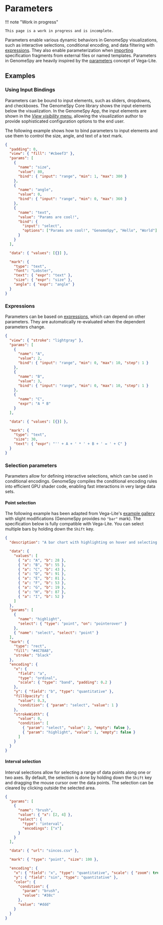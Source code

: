 # Parameters

!!! note "Work in progress"

    This page is a work in progress and is incomplete.

Parameters enable various dynamic behaviors in GenomeSpy visualizations, such as
interactive selections, conditional encoding, and data filtering with
[expressions](./expressions.md). They also enable parameterization when
[importing](./import.md) specification fragments from external files or named
templates. Parameters in GenomeSpy are heavily inspired by the
[parameters](https://vega.github.io/vega-lite/docs/parameter.html) concept of
Vega-Lite.

## Examples

### Using Input Bindings

Parameters can be bound to input elements, such as sliders, dropdowns, and
checkboxes. The GenomeSpy Core library shows the input elements below the
visualization. In the GenomeSpy App, the input elements are shown in the [_View
visibility_ menu](../sample-collections/analyzing.md), allowing the
visualization author to provide sophisticated configuration options to the end
user.

The following example shows how to bind parameters to input elements and use
them to control the size, angle, and text of a text mark.

<div><genome-spy-doc-embed height="250">

```json
{
  "padding": 0,
  "view": { "fill": "#cbeef3" },
  "params": [
    {
      "name": "size",
      "value": 80,
      "bind": { "input": "range", "min": 1, "max": 300 }
    },
    {
      "name": "angle",
      "value": 0,
      "bind": { "input": "range", "min": 0, "max": 360 }
    },
    {
      "name": "text",
      "value": "Params are cool!",
      "bind": {
        "input": "select",
        "options": ["Params are cool!", "GenomeSpy", "Hello", "World"]
      }
    }
  ],

  "data": { "values": [{}] },

  "mark": {
    "type": "text",
    "font": "Lobster",
    "text": { "expr": "text" },
    "size": { "expr": "size" },
    "angle": { "expr": "angle" }
  }
}
```

</genome-spy-doc-embed></div>

### Expressions

Parameters can be based on [expressions](./expressions.md), which can depend on
other parameters. They are automatically re-evaluated when the dependent
parameters change.

<div><genome-spy-doc-embed height="150">

```json
{
  "view": { "stroke": "lightgray" },
  "params": [
    {
      "name": "A",
      "value": 2,
      "bind": { "input": "range", "min": 0, "max": 10, "step": 1 }
    },
    {
      "name": "B",
      "value": 3,
      "bind": { "input": "range", "min": 0, "max": 10, "step": 1 }
    },
    {
      "name": "C",
      "expr": "A * B"
    }
  ],

  "data": { "values": [{}] },

  "mark": {
    "type": "text",
    "size": 30,
    "text": { "expr": "'' + A + ' * ' + B + ' = ' + C" }
  }
}
```

</genome-spy-doc-embed></div>

### Selection parameters

Parameters allow for defining interactive selections, which can be used in
conditional encodings. GenomeSpy compiles the conditional encoding rules into
efficient GPU shader code, enabling fast interactions in very large data sets.

#### Point selection

The following example has been adapted from Vega-Lite's [example
gallery](https://vega.github.io/vega-lite/examples/interactive_bar_select_highlight.html)
with slight modifications (GenomeSpy provides no `"bar"` mark). The
specification below is fully compatible with Vega-Lite. You can select multiple
bars by holding down the `Shift` key.

<div><genome-spy-doc-embed height="250">

```json
{
  "description": "A bar chart with highlighting on hover and selecting on click. (Inspired by Tableau's interaction style.)",

  "data": {
    "values": [
      { "a": "A", "b": 28 },
      { "a": "B", "b": 55 },
      { "a": "C", "b": 43 },
      { "a": "D", "b": 91 },
      { "a": "E", "b": 81 },
      { "a": "F", "b": 53 },
      { "a": "G", "b": 19 },
      { "a": "H", "b": 87 },
      { "a": "I", "b": 52 }
    ]
  },
  "params": [
    {
      "name": "highlight",
      "select": { "type": "point", "on": "pointerover" }
    },
    { "name": "select", "select": "point" }
  ],
  "mark": {
    "type": "rect",
    "fill": "#4C78A8",
    "stroke": "black"
  },
  "encoding": {
    "x": {
      "field": "a",
      "type": "ordinal",
      "scale": { "type": "band", "padding": 0.2 }
    },
    "y": { "field": "b", "type": "quantitative" },
    "fillOpacity": {
      "value": 0.3,
      "condition": { "param": "select", "value": 1 }
    },
    "strokeWidth": {
      "value": 0,
      "condition": [
        { "param": "select", "value": 2, "empty": false },
        { "param": "highlight", "value": 1, "empty": false }
      ]
    }
  }
}
```

</genome-spy-doc-embed></div>

#### Interval selection

Interval selections allow for selecting a range of data points along one or two axes.
By default, the selection is done by holding down the `Shift` key and dragging
the mouse cursor over the data points. The selection can be cleared by clicking
outside the selected area.

<div><genome-spy-doc-embed height="250">

```json
{
  "params": [
    {
      "name": "brush",
      "value": { "x": [2, 4] },
      "select": {
        "type": "interval",
        "encodings": ["x"]
      }
    }
  ],

  "data": { "url": "sincos.csv" },

  "mark": { "type": "point", "size": 100 },

  "encoding": {
    "x": { "field": "x", "type": "quantitative", "scale": { "zoom": true } },
    "y": { "field": "sin", "type": "quantitative" },
    "color": {
      "condition": {
        "param": "brush",
        "value": "#38c"
      },
      "value": "#ddd"
    }
  }
}
```

</genome-spy-doc-embed></div>
